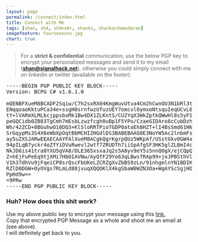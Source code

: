 ```yaml
---
layout: page
permalink: /connect/index.html
title: Connect with Me
tags: [shan, sh4, sh4nx0r, shanks, shankardamodaran]
imagefeature: fourseasons.jpg
chart: true
---
```




> For a **strict & confidential** communication, use the below PGP key to encrypt your personalized messages and send it to my email (**shan@signalhack.net**), otherwise you could simply connect with me on linkedin or twitter (available on the footer).

<pre>
-----BEGIN PGP PUBLIC KEY BLOCK-----
Version: BCPG C# v1.6.1.0

mQENBFXueM8BCADF2Sqiw/C7h2sxRX04KmgWuvUtva4Cm2hCwnOU3N1bRl3tg1CI
ENqqoaoKktuPCa34e+ssgH0srnfwzUfuzUEY7omcvlOymxoNtsquIeqUCvL6qnPc
tY+lVARmXLMLbcjppsbxMk1Bw4DX1ZLKntS/CU2YqX3WkZptkQWwHl8s5yFSYVQQ
peGQCidb0ZB83TgCmh7mEsbLzwzfcgh0uBp1F5YPo/CzaeGIDAro8cCubDzhcBgM
Wh/42ZCD+8BGuhwO10DQ3+KlSloRRTPioTGDP0ataEh8HZT+lI4BsSmd61HNswF3
SrGqypMs3S4X6eWbXpOqtBbMCHIZHGdlDS3BABEBAAG0E3NoYW5Ac2lnbmFsaGFj
ay5uZXSJARwEEAECAAYFAlXueM8ACgkQgrKgrpQUz5WKpAf/USstGkv0GW4aLI4s
94pILqB7yckr4oZfYiDVuRwevl2wtf7ZRUDTh7iiSpAfgSF3HK5glZLBmI4ctdMA
NkJD6is41tra8YXU5qVA8/DLE365xsxaJq2s5A8yv9eY5s5nnQOgX/ejCQpQ2XVg
Z+hEjFuPeEq9tjXMi7HbOIAVNw/AyQfF29Yo63qLBwsfRAp99+joJPBSthVleAUo
V1h37dhVu9jFqeiCP8srQscFbUKeLZCRZgXvZbBS9zLn/91nhgmlnYN1BDIKSJaO
RZlD0DGW+OyOVgs7RLmLd88jvuqXQQOKlX4kgSbaW0WZN3Oa+WgAYScSgjHOci6D
PpHd9w==
=9PRw
-----END PGP PUBLIC KEY BLOCK-----
</pre>

### Huh? How does this shit work?

Use my above public key to encrypt your message using this [link.](https://www.igolder.com/pgp/encryption/) <br>Copy that encrypted PGP Message as a whole and shoot me an email at (see above).<br>I will definitely get back to you.